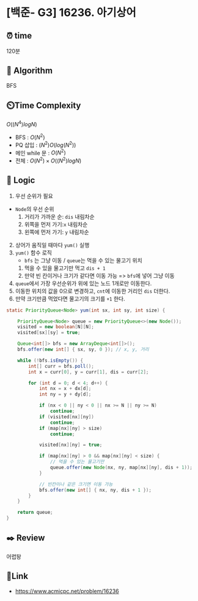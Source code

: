 # [백준- G3] 16236. 아기상어

## ⏰  **time**
120분

## :pushpin: **Algorithm**
BFS

## ⏲️**Time Complexity**
$O((N^4)logN)$

- BFS : $O(N^2)$
- PQ 삽입 : $(N^2)O(log(N^2))$
- 메인 while 문 : $O(N^2)$
- 전체 : $O(N^2) × O((N^2)logN)$

## :round_pushpin: **Logic**

1. 우선 순위가 필요
- `Node`의 우선 순위
	1. 거리가 가까운 순: `dis` 내림차순
	2. 위쪽을 먼저 가기:`x` 내림차순
	3. 왼쪽에 먼저 가기: `y` 내림차순

2. 상어가 움직일 때마다 `yum()` 실행
3. `yum()` 함수 로직
	- `bfs` 는 그냥 이동 / `queue`는 먹을 수 있는 물고기 위치
   1. 먹을 수 있을 물고기만 먹고 `dis + 1`
   2. 만약 빈 칸이거나 크기가 같다면 이동 가능 => `bfs`에 넣어 그냥 이동
4. `queue`에서 가장 우선순위가 위에 있는 노드 1개로만 이동한다.
5. 이동한 위치의 값을 0으로 변경하고, `cnt`에 이동한 거리인 `dis` 더한다.
6. 만약 크기만큼 먹었다면 물고기의 크기를 `+1` 한다.
   


```java
static PriorityQueue<Node> yum(int sx, int sy, int size) {

	PriorityQueue<Node> queue = new PriorityQueue<>(new Node());
	visited = new boolean[N][N];
	visited[sx][sy] = true;

	Queue<int[]> bfs = new ArrayDeque<int[]>();
	bfs.offer(new int[] { sx, sy, 0 }); // x, y, 거리

	while (!bfs.isEmpty()) {
		int[] curr = bfs.poll();
		int x = curr[0], y = curr[1], dis = curr[2];

		for (int d = 0; d < 4; d++) {
			int nx = x + dx[d];
			int ny = y + dy[d];

			if (nx < 0 || ny < 0 || nx >= N || ny >= N)
				continue;
			if (visited[nx][ny])
				continue;
			if (map[nx][ny] > size)
				continue;

			visited[nx][ny] = true;

			if (map[nx][ny] > 0 && map[nx][ny] < size) {
				// 먹을 수 있는 물고기만
				queue.offer(new Node(nx, ny, map[nx][ny], dis + 1));
			}

			// 빈칸이나 같은 크기면 이동 가능
			bfs.offer(new int[] { nx, ny, dis + 1 });
		}
	}

	return queue;
}
```


## :black_nib: **Review**

어렵돵


## 📡**Link**
- https://www.acmicpc.net/problem/16236
